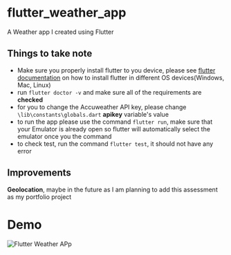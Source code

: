 # flutter_weather_app

A Weather app I created using Flutter

## Things to take note

+ Make sure you properly install flutter to you device, please see [flutter documentation](https://docs.flutter.dev/get-started/install) on how to install flutter in different OS devices(Windows, Mac, Linux)
+ run `flutter doctor -v` and make sure all of the requirements are **checked**
+ for you to change the Accuweather API key, please change `\lib\constants\globals.dart` **apikey** variable's value
+ to run the app please use the command `flutter run`, make sure that your Emulator is already open so flutter will automatically select the emulator once you the command
+ to check test, run the command `flutter test`, it should not have any error

## Improvements
**Geolocation**, maybe in the future as I am planning to add this assessment as my portfolio project


# Demo
![Flutter Weather APp](https://i.im.ge/2023/04/25/L8HZY8.FlutterWeatherApp.gif)